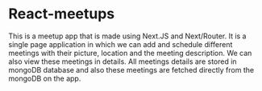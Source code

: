 # React-meetups

This is a meetup app that is made using Next.JS and Next/Router.
              It is a single page application in which we can add and schedule
              different meetings with their picture, location and the meeting
              description. We can also view these meetings in details. All
              meetings details are stored in mongoDB database and also these
              meetings are fetched directly from the mongoDB on the app.
